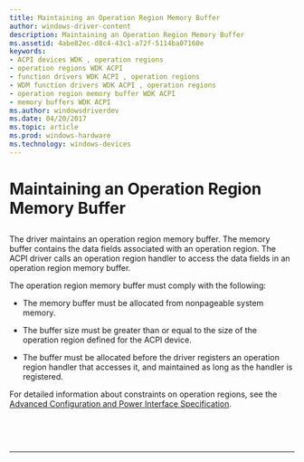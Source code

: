 ```yaml
---
title: Maintaining an Operation Region Memory Buffer
author: windows-driver-content
description: Maintaining an Operation Region Memory Buffer
ms.assetid: 4abe82ec-d8c4-43c1-a72f-5114ba07160e
keywords:
- ACPI devices WDK , operation regions
- operation regions WDK ACPI
- function drivers WDK ACPI , operation regions
- WDM function drivers WDK ACPI , operation regions
- operation region memory buffer WDK ACPI
- memory buffers WDK ACPI
ms.author: windowsdriverdev
ms.date: 04/20/2017
ms.topic: article
ms.prod: windows-hardware
ms.technology: windows-devices
---
```


# Maintaining an Operation Region Memory Buffer


## <a href="" id="ddk-maintaining-an-operation-region-memory-buffer-kg"></a>


The driver maintains an operation region memory buffer. The memory buffer contains the data fields associated with an operation region. The ACPI driver calls an operation region handler to access the data fields in an operation region memory buffer.

The operation region memory buffer must comply with the following:

-   The memory buffer must be allocated from nonpageable system memory.

-   The buffer size must be greater than or equal to the size of the operation region defined for the ACPI device.

-   The buffer must be allocated before the driver registers an operation region handler that accesses it, and maintained as long as the handler is registered.

For detailed information about constraints on operation regions, see the [Advanced Configuration and Power Interface Specification](http://go.microsoft.com/fwlink/p/?linkid=57185).

 

 


--------------------


